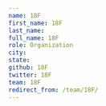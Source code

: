 ```yaml
---
name: 18F
first_name: 18F
last_name:
full_name: 18F
role: Organization
city:
state:
github: 18F
twitter: 18F
team: 18F
redirect_from: /team/18F/
---
```

